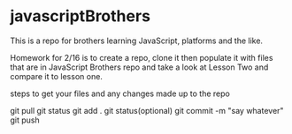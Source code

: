 # javascriptBrothers
This is a repo for brothers learning JavaScript, platforms and the like.

Homework for 2/16 is to create a repo, clone it then populate it with files that are in JavaScript Brothers repo and take a look at Lesson Two and compare it to lesson one.

steps to get your files and any changes made up to the repo

git pull
git status
git add .
git status(optional)
git commit -m "say whatever"
git push

